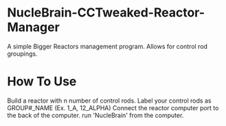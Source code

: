 # NucleBrain-CCTweaked-Reactor-Manager
A simple Bigger Reactors management program. Allows for control rod groupings.

# How To Use
  Build a reactor with n number of control rods.
  Label your control rods as GROUP#_NAME (Ex. 1_A, 12_ALPHA)
  Connect the reactor computer port to the back of the computer.
  run 'NucleBrain' from the computer.
